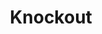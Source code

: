 ---
codehost: https://github.com/https://github.com/SteveSanderson/knockout
logohandle: knockoutjs
sort: knockoutjs
title: Knockout
website: https://knockoutjs.com/
---